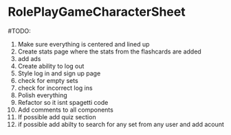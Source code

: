 # RolePlayGameCharacterSheet

#TODO:
1. Make sure everything is centered and lined up
2. Create stats page where the stats from the flashcards are added
3. add ads
4. Create ability to log out
5. Style log in and sign up page
6. check for empty sets
7. check for incorrect log ins
10. Polish everything
11. Refactor so it isnt spagetti code
12. Add comments to all components
13. If possible add quiz section
14. if possible add abilty to search for any set from any user and add acount
    
